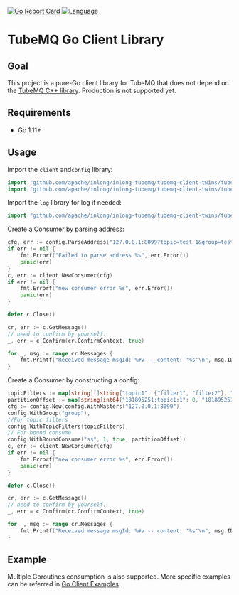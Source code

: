 <!--

    Licensed to the Apache Software Foundation (ASF) under one
    or more contributor license agreements.  See the NOTICE file
    distributed with this work for additional information
    regarding copyright ownership.  The ASF licenses this file
    to you under the Apache License, Version 2.0 (the
    "License"); you may not use this file except in compliance
    with the License.  You may obtain a copy of the License at

      http://www.apache.org/licenses/LICENSE-2.0

    Unless required by applicable law or agreed to in writing,
    software distributed under the License is distributed on an
    "AS IS" BASIS, WITHOUT WARRANTIES OR CONDITIONS OF ANY
    KIND, either express or implied.  See the License for the
    specific language governing permissions and limitations
    under the License.

-->
[![Go Report Card](https://goreportcard.com/badge/github.com/apache/inlong)](https://goreportcard.com/report/github.com/apache/inlong)
[![Language](https://img.shields.io/badge/Language-Go-blue.svg)](https://golang.org/)
# TubeMQ Go Client Library

## Goal

This project is a pure-Go client library for TubeMQ that does not
depend on the [TubeMQ C++ library](https://github.com/apache/inlong/tree/master/inlong-tubemq/tubemq-client-twins/tubemq-client-cpp). Production is not supported yet.
## Requirements

- Go 1.11+


## Usage

Import the `client` and`config` library:
```go
import "github.com/apache/inlong/inlong-tubemq/tubemq-client-twins/tubemq-client-go/client"
import "github.com/apache/inlong/inlong-tubemq/tubemq-client-twins/tubemq-client-go/config"
```

Import the `log` library for log if needed:
```go
import "github.com/apache/inlong/inlong-tubemq/tubemq-client-twins/tubemq-client-go/log"
```

Create a Consumer by parsing address:
```go
cfg, err := config.ParseAddress("127.0.0.1:8099?topic=test_1&group=test_group")
if err != nil {
	fmt.Errorf("Failed to parse address %s", err.Error())
	panic(err)
}
c, err := client.NewConsumer(cfg)
if err != nil {
	fmt.Errorf("new consumer error %s", err.Error())
	panic(err)
}

defer c.Close()

cr, err := c.GetMessage()
// need to confirm by yourself.
_, err = c.Confirm(cr.ConfirmContext, true)

for _, msg := range cr.Messages {
	fmt.Printf("Received message msgId: %#v -- content: '%s'\n", msg.ID, string(msg.Data))
}
```

Create a Consumer by constructing a config:

```go
topicFilters := map[string][]string{"topic1": {"filter1", "filter2"}, "topic2": {"filter3", "filter4"}}
partitionOffset := map[string]int64{"181895251:topic1:1": 0, "181895251:topic2:2": 10}
cfg := config.New(config.WithMasters("127.0.0.1:8099"),
config.WithGroup("group"),
//For topic filters
config.WithTopicFilters(topicFilters),
// For bound consume
config.WithBoundConsume("ss", 1, true, partitionOffset))
c, err := client.NewConsumer(cfg)
if err != nil {
	fmt.Errorf("new consumer error %s", err.Error())
	panic(err)
}

defer c.Close()

cr, err := c.GetMessage()
// need to confirm by yourself.
_, err = c.Confirm(cr.ConfirmContext, true)

for _, msg := range cr.Messages {
	fmt.Printf("Received message msgId: %#v -- content: '%s'\n", msg.ID, string(msg.Data))
}
```

## Example
Multiple Goroutines consumption is also supported. More specific examples can be referred in [Go Client Examples](https://github.com/apache/inlong/tree/master/inlong-tubemq/tubemq-client-twins/tubemq-client-go/example).
